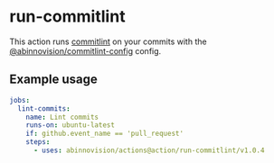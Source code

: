 # run-commitlint

This action runs [commitlint](https://commitlint.js.org/) on your commits with
the [@abinnovision/commitlint-config](https://www.npmjs.com/package/@abinnovision/commitlint-config) config.

## Example usage

[//]: # "x-release-please-start-version"

```yaml
jobs:
  lint-commits:
    name: Lint commits
    runs-on: ubuntu-latest
    if: github.event_name == 'pull_request'
    steps:
      - uses: abinnovision/actions@action/run-commitlint/v1.0.4
```

[//]: # "x-release-please-end"
